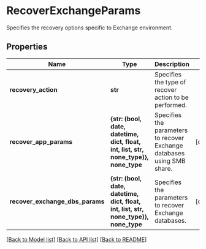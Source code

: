 # RecoverExchangeParams

Specifies the recovery options specific to Exchange environment.

## Properties
Name | Type | Description | Notes
------------ | ------------- | ------------- | -------------
**recovery_action** | **str** | Specifies the type of recover action to be performed. | 
**recover_app_params** | **{str: (bool, date, datetime, dict, float, int, list, str, none_type)}, none_type** | Specifies the parameters to recover Exchange databases using SMB share. | [optional] 
**recover_exchange_dbs_params** | **{str: (bool, date, datetime, dict, float, int, list, str, none_type)}, none_type** | Specifies the parameters to recover Exchange databases. | [optional] 

[[Back to Model list]](../README.md#documentation-for-models) [[Back to API list]](../README.md#documentation-for-api-endpoints) [[Back to README]](../README.md)


